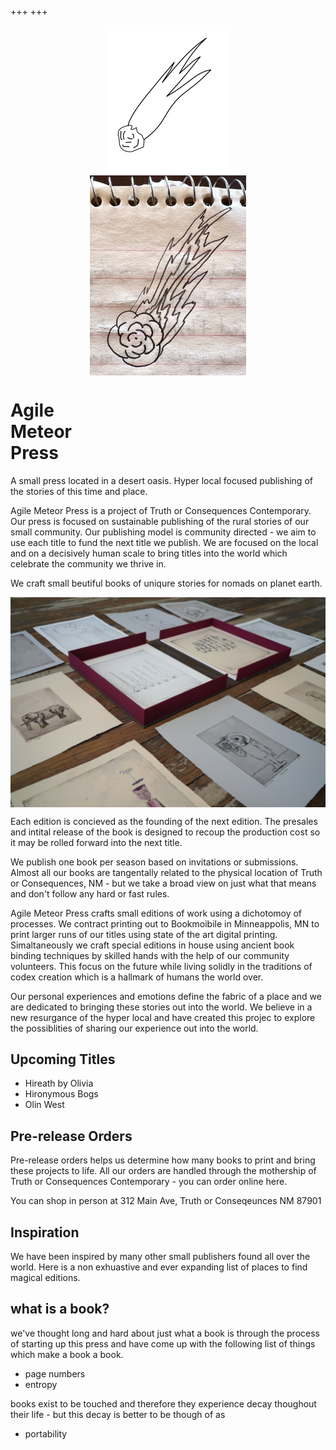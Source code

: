 +++
+++

<img style="display: block; margin:auto;" src="/logo.png"/>
<img width="250px" style="display: block; margin:auto;" src="/logo-sketch-2.jpeg"/>

# Agile <br/> Meteor <br/> Press 

A small press located in a desert oasis. Hyper local focused publishing of the stories of this time and place. 

Agile Meteor Press is a project of Truth or Consequences Contemporary. Our press is focused on sustainable publishing of the rural stories of our small community. Our publishing model is community directed - we aim to use each title to fund the next title we publish. We are focused on the local and on a decisively human scale to bring titles into the world which celebrate the community we thrive in. 

We craft small beutiful books of uniqure stories for nomads on planet earth. 

<img style="display: block; margin:auto;" src="/box_prints.jpg"/>

Each edition is concieved as the founding of the next edition. The presales and intital release of the book is designed to recoup the production cost so it may be rolled forward into the next title. 

We publish one book per season based on invitations or submissions. Almost all our books are tangentally related to the physical location of Truth or Consequences, NM - but we take a broad view on just what that means and don't follow any hard or fast rules. 

Agile Meteor Press crafts small editions of work using a dichotomoy of processes. We contract printing out to Bookmoibile in Minneappolis, MN to print larger runs of our titles using state of the art digital printing. Simaltaneously we craft special editions in house using ancient book binding techniques by skilled hands with the help of our community volunteers. This focus on the future while living solidly in the traditions of codex creation which is a hallmark of humans the world over. 

Our personal experiences and emotions define the fabric of a place and we are dedicated to bringing these stories out into the world. We believe in a new resurgance of the hyper local and have created this projec to explore the possiblities of sharing our experience out into the world. 


## Upcoming Titles

- Hireath by Olivia
- Hironymous Bogs
- Olin West


## Pre-release Orders 

Pre-release orders helps us determine how many books to print and bring these projects to life. All our orders are handled through the mothership of Truth or Consequences Contemporary - you can order online here. 



You can shop in person at 312 Main Ave, Truth or Conseqeunces NM 87901


## Inspiration

We have been inspired by many other small publishers found all over the world. Here is a non exhuastive and ever expanding list of places to find magical editions. 

## what is a book?

we've thought long and hard about just what a book is through the process of starting up this press and have come up with the following list of things which make a book a book. 

- page numbers
- entropy

books exist to be touched and therefore they experience decay thoughout their life - but this decay is better to be though of as

- portability


 
